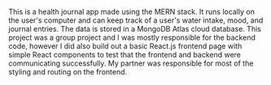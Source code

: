 This is a health journal app made using the MERN stack. It runs locally on the user's computer and can keep track of a user's water intake, mood, and journal entries. The data is stored in a MongoDB Atlas cloud database. This project was a group project and I was mostly responsible for the backend code, however I did also build out a basic React.js frontend page with simple React components to test that the frontend and backend were communicating successfully. My partner was responsible for most of the styling and routing on the frontend.